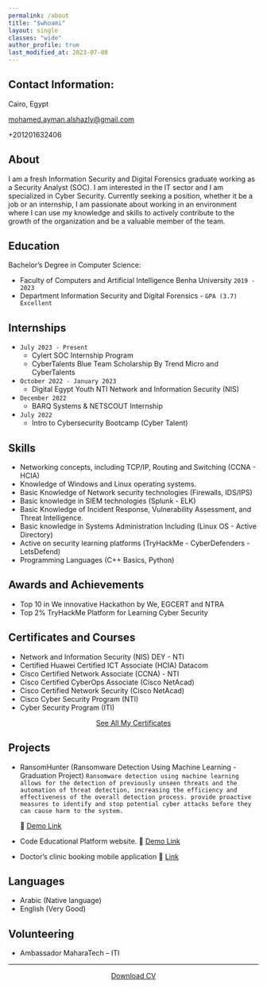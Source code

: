 ```yaml
---
permalink: /about
title: "$whoami"
layout: single
classes: "wide"
author_profile: true
last_modified_at: 2023-07-08
---
```

## Contact Information:
<i class="fas fa-fw fa-home"></i> Cairo, Egypt

<i class="fas fa-fw fa-envelope"></i> mohamed.ayman.alshazly@gmail.com

<i class="fas fa-fw fa-phone"></i> +201201632406

<a href="https://www.linkedin.com/in/0xElshazly/"><i class="fab fa-fw fa-linkedin"></i></a>
<a href="https://twitter.com/0xElshazly"><i class="fab fa-fw fa-twitter"></i></a>
<a href="https://github.com/0xElshazly"><i class="fab fa-fw fa-github"></i></a>

## <i class="fas fa-fw fa-user"></i> About
I am a fresh Information Security and Digital Forensics graduate working as a Security Analyst (SOC). I am interested in the IT sector and I am specialized in Cyber Security. Currently seeking a position, whether it be a job or an internship, I am passionate about working in an environment where I can use my knowledge and skills to actively contribute to the growth of the organization and be a valuable member of the team.

## <i class="fas fa-fw fa-user-graduate"></i> Education

Bachelor’s Degree in Computer Science:
- Faculty of Computers and Artificial Intelligence Benha University ```2019 - 2023```
-  Department Information Security and Digital Forensics - ```GPA (3.7) Excellent```

## <i class="fas fa-fw fa-briefcase"></i> Internships
- ```July 2023 - Present```
  - Cylert SOC Internship Program
  - CyberTalents Blue Team Scholarship By Trend Micro and CyberTalents
- ```October 2022 - January 2023```
  - Digital Egypt Youth NTI Network and Information Security (NIS)
- ```December 2022```
  - BARQ Systems & NETSCOUT Internship 
- ```July 2022```
  - Intro to Cybersecurity Bootcamp (Cyber Talent) 

## <i class="fas fa-fw fa-star"></i> Skills
- Networking concepts, including TCP/IP, Routing and Switching (CCNA - HCIA)
- Knowledge of Windows and Linux operating systems.
- Basic Knowledge of Network security technologies (Firewalls, IDS/IPS)
- Basic knowledge in SIEM technologies (Splunk - ELK)
- Basic Knowledge of Incident Response, Vulnerability Assessment, and Threat Intelligence.
- Basic knowledge in Systems Administration Including (Linux OS - Active Directory)
- Active on security learning platforms (TryHackMe - CyberDefenders - LetsDefend)
- Programming Languages (C++ Basics, Python)

## <i class="fas fa-fw fa-award"></i> Awards and Achievements
- Top 10 in We innovative Hackathon by We, EGCERT and NTRA
- Top 2% TryHackMe Platform for Learning Cyber Security

## <i class="fas fa-fw fa-certificate"></i> Certificates and Courses
- Network and Information Security (NIS) DEY - NTI
- Certified Huawei Certified ICT Associate (HCIA) Datacom
- Cisco Certified Network Associate (CCNA) - NTI
- Cisco Certified CyberOps Associate (Cisco NetAcad)
- Cisco Certified Network Security (Cisco NetAcad)
- Cisco Cyber Security Program (NTI)
- Cyber Security Program (ITI)

<div style="text-align: center;">
  <a href="{{ "/certifications" | relative_url }}" class="btn btn--info btn--small">See All My Certificates</a>
</div>

## <i class="fas fa-fw fa-trophy"></i> Projects
- RansomHunter (Ransomware Detection Using Machine Learning - Graduation Project)
  ```Ransomware detection using machine learning allows for the detection of previously unseen threats and the automation of threat detection, increasing the efficiency and effectiveness of the overall detection process. provide proactive measures to identify and stop potential cyber attacks before they can cause harm to the system.```
  
  🔗 [Demo Link](https://www.youtube.com/watch?v=wOdHvAy1s9Y)
- Code Educational Platform website. 
  🔗 [Demo Link](https://0xelshazly.github.io/Code-Platform/src/)
- Doctor’s clinic booking mobile application
  🔗 [Link](https://github.com/0xElshazly/Medicare-Application/tree/main)

## <i class="fas fa-fw fa-language"></i> Languages
- Arabic (Native language) 
- English (Very Good)

## <i class="fas fa-fw fa-handshake"></i> Volunteering
- Ambassador MaharaTech – ITI

---

<div style="text-align: center;">
  <a href="{{ "/assets/images/mohamed_private/cv/Mohamed_Ayman_Said_CV_9723.pdf" | relative_url }}" class="btn btn--danger btn--large">Download CV</a>
</div>



